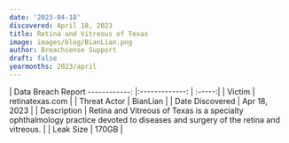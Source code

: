 ```yaml
---
date: '2023-04-18'
discovered: April 18, 2023
title: Retina and Vitreous of Texas
image: images/blog/BianLian.png
author: Breachsense Support
draft: false
yearmonths: 2023/april
---
```



| Data Breach Report
------------:     |:-------------:    | :-----:|
| Victim      | retinatexas.com      | 
| Threat Actor      | BianLian      | 
| Date Discovered      | Apr 18, 2023      | 
| Description      | Retina and Vitreous of Texas is a specialty ophthalmology practice devoted to diseases and surgery of the retina and vitreous.      | 
| Leak Size      | 170GB      | 

